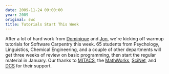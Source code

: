 ```yaml
---
date: 2009-11-24 09:00:00
year: 2009
original: swc
title: Tutorials Start This Week
---
```

<p>After a lot of hard work from <a href="http://www.utsc.utoronto.ca/~psych/students/vuvan.html">Dominique</a> and <a href="http://skoolr.blogspot.com/">Jon</a>, we're kicking off warmup tutorials for Software Carpentry this week. 65 students from Psychology, Linguistics, Chemical Engineering, and a couple of other departments will get three weeks of review on basic programming, then start the regular material in January. Our thanks to <a href="http://mitacs.ca">MITACS</a>, the <a href="http://www.mathworks.com">MathWorks</a>, <a href="http://www.scinet.utoronto.ca">SciNet</a>, and <a href="http://www.cs.utoronto.ca">DCS</a> for their support.</p>
